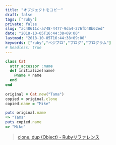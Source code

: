 ```yaml
---
title: "オブジェクトをコピー"
draft: false
tags: ["ruby"]
private: false
slug: "ac48611c-a748-4477-9da4-276fb48b62ed"
date: "2018-10-05T16:44:38+09:00"
lastmod: "2018-10-05T16:44:38+09:00"
keywords: ["ruby","ベジプロ","プログ","プログラム"]
# headless: true
---
```


```rb
class Cat
  attr_accessor :name
  def initialize(name)
    @name = name
  end
end
 
original = Cat.new("Tama")
copied = original.clone
copied.name = "Mike"

puts original.name
=> "Tama"
puts copied.name
=> "Mike"
```

> [clone, dup (Object) - Rubyリファレンス](https://ref.xaio.jp/ruby/classes/object/clone)
